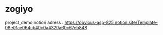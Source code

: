 # zogiyo
project_demo
notion adress : https://obvious-asp-825.notion.site/Template-08e01ae064cb40c0a4320a60c67eb848

